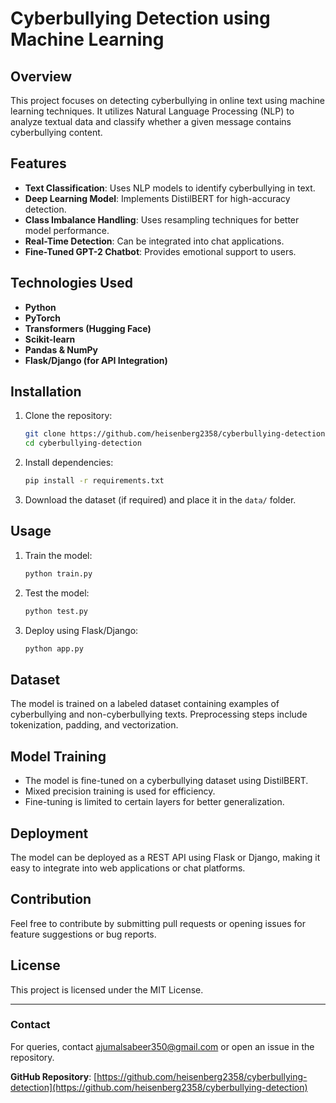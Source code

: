 # Cyberbullying Detection using Machine Learning

## Overview
This project focuses on detecting cyberbullying in online text using machine learning techniques. It utilizes Natural Language Processing (NLP) to analyze textual data and classify whether a given message contains cyberbullying content.

## Features
- **Text Classification**: Uses NLP models to identify cyberbullying in text.
- **Deep Learning Model**: Implements DistilBERT for high-accuracy detection.
- **Class Imbalance Handling**: Uses resampling techniques for better model performance.
- **Real-Time Detection**: Can be integrated into chat applications.
- **Fine-Tuned GPT-2 Chatbot**: Provides emotional support to users.

## Technologies Used
- **Python**
- **PyTorch**
- **Transformers (Hugging Face)**
- **Scikit-learn**
- **Pandas & NumPy**
- **Flask/Django (for API Integration)**

## Installation
1. Clone the repository:
   ```sh
   git clone https://github.com/heisenberg2358/cyberbullying-detection.git
   cd cyberbullying-detection
   ```
2. Install dependencies:
   ```sh
   pip install -r requirements.txt
   ```
3. Download the dataset (if required) and place it in the `data/` folder.

## Usage
1. Train the model:
   ```sh
   python train.py
   ```
2. Test the model:
   ```sh
   python test.py
   ```
3. Deploy using Flask/Django:
   ```sh
   python app.py
   ```

## Dataset
The model is trained on a labeled dataset containing examples of cyberbullying and non-cyberbullying texts. Preprocessing steps include tokenization, padding, and vectorization.

## Model Training
- The model is fine-tuned on a cyberbullying dataset using DistilBERT.
- Mixed precision training is used for efficiency.
- Fine-tuning is limited to certain layers for better generalization.

## Deployment
The model can be deployed as a REST API using Flask or Django, making it easy to integrate into web applications or chat platforms.

## Contribution
Feel free to contribute by submitting pull requests or opening issues for feature suggestions or bug reports.

## License
This project is licensed under the MIT License.

---
### Contact
For queries, contact ajumalsabeer350@gmail.com or open an issue in the repository.

**GitHub Repository**: [https://github.com/heisenberg2358/cyberbullying-detection](https://github.com/heisenberg2358/cyberbullying-detection)

